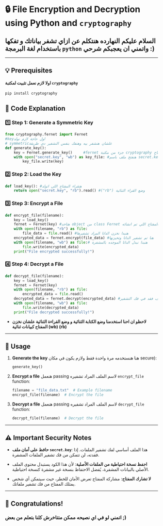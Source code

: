 # 🔒 File Encryption and Decryption using Python and `cryptography`

## السلام عليكم النهارده هنتكلم عن ازاي تشفر بياناتك و تفكها باستخدام لغة البرمجة `python` واتمني ان يعجبكم شرحي :)


---

## 💡 Prerequisites

#### اولا لازم نعمل تثبيت لمكتبة `cryptography` 

```bash
pip install cryptography
```

## 📝 Code Explanation

### 1️⃣ Step 1: Generate a Symmetric Key

```python
from cryptography.fernet import Fernet
#keyاول حاجة لازم نولد  
# symmetricعلشان هنشفر بيه وهنفك بنفس التشفير دي طريقة
def generate_key():
    key = Fernet.generate_key()     #fernet جزء من مكتبة cryptography هنستخدمها في التشفير وفك التشفير بنفس المفتاح
    with open("secret.key", "wb") as key_file: #هنفتح ملف باسم secret.key في وضع الكتابة الثانية ("wb") ليه wb علشان هيتخزن كبيانات ثنائية مش ملف txt
        key_file.write(key)
```

### 2️⃣ Step 2: Load the Key

```python
def load_key(): #هنقراء المفتاح اللي اتولد
    return open("secret.key", "rb").read() #("rb") وضع القراء الثنائية 

```

### 3️⃣ Step 3: Encrypt a File

```python
def encrypt_file(filename):
    key = load_key()
    fernet = Fernet(key) #هتاخد object من class Fernet وهيحتوي المفتاح اللي تم انشائه
    with open(filename, "rb") as file:
        file_data = file.read() #هنبدا نخزن الداتا المراد تشفيرها
    encrypted_data = fernet.encrypt(file_data) #هنا تم تشفير الداتا وتخيزنها 
    with open(filename, "wb") as file:# هنبدا نبدل الداتا الموجده بالمشفرة
        file.write(encrypted_data) 
    print("File encrypted successfully!") 
```


### 4️⃣ Step 4: Decrypt a File

```python
def decrypt_file(filename):
    key = load_key()        
    fernet = Fernet(key)
    with open(filename, "rb") as file: 
        encrypted_data = file.read()
    decrypted_data = fernet.decrypt(encrypted_data) #هنا زي الدالة التشفير لكن الاختلاف فقد في فك التشفير )(fernet.decrypt)
    with open(filename, "wb") as file:
        file.write(decrypted_data)
    print("File decrypted successfully!")
```

- **لاحظو ان احنا استخدمنا وضع الكتابة الثنائية و وضع القراءة الثنائية علشان نخزن المفتاح كبيانات ثنائية (wb) (rb)**

---

## 🚀 Usage

1. **Generate the key** هنا هنستخدمه مرة واحدة فقط ولازم يكون في مكان secure):

    ```python
    generate_key()
    ```

2. **Encrypt a file** هنعمل passing لاسم الملف المراد تشفيره `encrypt_file` function:

    ```python
    filename = "file_data.txt"  # Example filename
    encrypt_file(filename)  # Encrypt the file
    ```

3. **Decrypt a file** هنعمل passing لاسم الملف المراد تشفيره `decrypt_file` function:

    ```python
    decrypt_file(filename)  # Decrypt the file
    ```

---

## ⚠️ Important Security Notes

- **حافظ على أمان ملف `secret.key`**: هذا الملف أساسي لفك تشفير الملفات. إذا فقدته، لن تتمكن من فك تشفير الملفات المشفرة.
  
- **احفظ نسخة احتياطية من الملفات الأصلية**: لأن هذا الكود يستبدل محتوى الملف الأصلي بالبيانات المشفرة، يُفضل الاحتفاظ بنسخة غير مشفرة كنسخة احتياطية.

- **لا تشارك المفتاح**: مشاركة المفتاح تعرض الأمان للخطر، حيث سيتمكن أي شخص يمتلك المفتاح من فك تشفير ملفاتك.

---

## 🎉 Congratulations!
### اتمني لو في اي نصيحه ممكن متتاخرش كلنا بتعلم من بعض ;)
